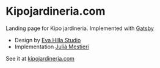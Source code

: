 Kipojardineria.com
==================
Landing page for Kipo jardineria. Implemented with [Gatsby](https://www.gatsbyjs.org/)

- Design by [Eva Hilla Studio](https://evahilla.com/_)
- Implementation [Julià Mestieri](https://github.com/juliquiron)

See it at [kipojardineria.com](https://boring-borg-bf5b0f.netlify.com/)
